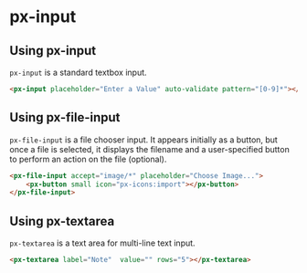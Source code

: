 px-input
============

## Using px-input

`px-input` is a standard textbox input.

```html
<px-input placeholder="Enter a Value" auto-validate pattern="[0-9]*"></px-input>
```

## Using px-file-input

`px-file-input` is a file chooser input. It appears initially as a button, but once a file is selected, it displays the filename and a user-specified button to perform an action on the file (optional).

```html
<px-file-input accept="image/*" placeholder="Choose Image...">
	<px-button small icon="px-icons:import"></px-button>
</px-file-input>
```

## Using px-textarea

`px-textarea` is a text area for multi-line text input.

```html
<px-textarea label="Note"  value="" rows="5"></px-textarea>
```